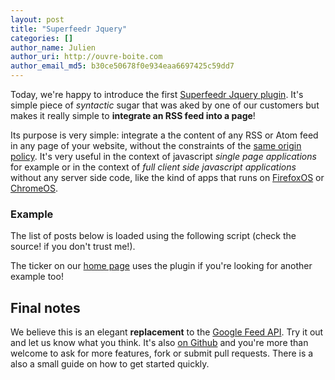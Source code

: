 ```yaml
---
layout: post
title: "Superfeedr Jquery"
categories: []
author_name: Julien
author_uri: http://ouvre-boite.com
author_email_md5: b30ce50678f0e934eaa6697425c59dd7
---
```


Today, we're happy to introduce the first [Superfeedr Jquery plugin](http://plugins.jquery.com/superfeedr/). It's simple piece of *syntactic* sugar that was aked by one of our customers but makes it really simple to **integrate an RSS feed into a page**!

Its purpose is very simple: integrate a the content of any RSS or Atom feed in any page of your website, without the constraints of the [same origin policy](https://en.wikipedia.org/wiki/Same_origin_policy). It's very useful in the context of javascript *single page applications* for example or in the context of *full client side javascript applications* without any server side code, like the kind of apps that runs on [FirefoxOS](http://www.mozilla.org/en-US/firefox/os/) or [ChromeOS](http://www.chromium.org/chromium-os).

### Example

The list of posts below is loaded using the following script (check the source! if you don't trust me!).

<ul id="feed">
</ul>

<script src="https://gist.github.com/julien51/8567755.js">
</script>

<script src="http://code.jquery.com/jquery-1.10.1.min.js">
</script>
<script src="https://raw2.github.com/superfeedr/superfeedr-jquery/master/superfeedr.jquery.js">
</script>

<script type="text/javascript">
$.superfeedr.options.login = 'superfeedr';
$.superfeedr.options.key = '1a8c661804873703802212503e75d3c2';

var feed = new $.superfeedr.Feed('http://blog.superfeedr.com/atom.xml');

feed.load({count: 5}, function(result) {
  if (!result.error) {
    var container = document.getElementById("feed");
    for (var i = 0; result.feed.items.length > i ; i++) {
      var entry = result.feed.items[i];
      var div = document.createElement("li");
      div.appendChild(document.createTextNode(entry.title));
      container.appendChild(div);
    }
  }
});
</script>

The ticker on our [home page](http://superfeedr.com) uses the plugin if you're looking for another example too!

## Final notes

We believe this is an elegant **replacement** to the [Google Feed API](https://developers.google.com/feed/). Try it out and let us know what you think. It's also [on Github](https://github.com/superfeedr/superfeedr-jquery) and you're more than welcome to ask for more features, fork or submit pull requests. There is a also a small guide on how to get started quickly.
